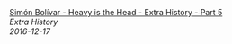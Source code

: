<!--2024-07-21 00:21:39-->
<div class="yb">
  <a class="nodecor" href="/index.html?istoriya/simn_bolvar_-_heavy_is_the_head_-_extra_history_-_part_5">
    <img class="preview" data-videoid="90Chn1wgm_M" src="https://i.ytimg.com/vi/90Chn1wgm_M/hqdefault.jpg" align="middle" alt="">
  </a>
  <div class="inlbl text">
    <a class="nodecor" href="/index.html?istoriya/simn_bolvar_-_heavy_is_the_head_-_extra_history_-_part_5">Simón Bolívar - Heavy is the Head - Extra History - Part 5</a><br>
    <i class="smaller2">Extra History</i><br>
    <i class="smaller3">2016-12-17</i>
  </div>
</div>
